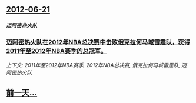 ## [2012-06-21](/news/2012/06/21/index.md)

##### 迈阿密热火队
### [ 迈阿密热火队在2012年NBA总决赛中击败俄克拉何马城雷霆队，获得2011年至2012年NBA赛季的总冠军。](/news/2012/06/21/迈阿密热火队在2012年NBA总决赛中击败俄克拉何马城雷霆队-获得2011年至2012年NBA赛季的总冠军.md)
_上下文: 2011年至2012年NBA赛季, 2012年NBA总决赛, 俄克拉何马城雷霆队, 迈阿密热火队_

## [前一天...](/news/2012/06/17/index.md)

